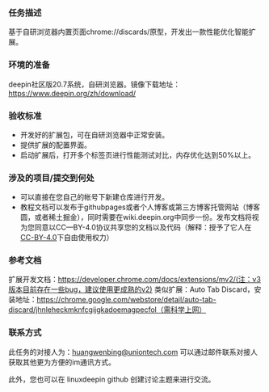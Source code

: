 ### 任务描述

基于自研浏览器内置页面chrome://discards/原型，开发出一款性能优化智能扩展。

### 环境的准备

deepin社区版20.7系统，自研浏览器。镜像下载地址：https://www.deepin.org/zh/download/

### 验收标准

- 开发好的扩展包，可在自研浏览器中正常安装。
- 提供扩展的配置界面。
- 启动扩展后，打开多个标签页进行性能测试对比，内存优化达到50%以上。

### 涉及的项目/提交到何处

- 可以直接在您自己的帐号下新建仓库进行开发。
- 教程文档可以发布于githubpages或者个人博客或第三方博客托管网站（博客圆，或者稀土掘金），同时需要在wiki.deepin.org中同步一份。发布文档将视为您同意以CC—BY-4.0协议共享您的文档以及代码（解释：授予了它人在[CC-BY-4.0](https://creativecommons.org/licenses/by/4.0/deed.zh)下自由使用权力）

### 参考文档

扩展开发文档：https://developer.chrome.com/docs/extensions/mv2/(注：v3版本目前存在一些bug，建议使用更成熟的v2)
类似扩展：Auto Tab Discard，安装地址：https://chrome.google.com/webstore/detail/auto-tab-discard/jhnleheckmknfcgijgkadoemagpecfol（需科学上网）

### 联系方式

此任务的对接人为：huangwenbing@uniontech.com
可以通过邮件联系对接人获取其他更为方便的im通讯方式。

此外，您也可以在 linuxdeepin github 创建讨论主题来进行交流。
